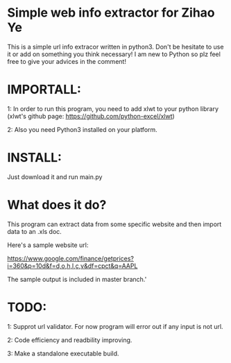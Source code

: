 Simple web info extractor for Zihao Ye
=========================
This is a simple url info extracor written in python3.
Don't be hesitate to use it or add on something you think necessary!
I am new to Python so plz feel free to give your advices in the comment!

IMPORTALL: 
==========
1: In order to run this program, you need to add xlwt to your python library
(xlwt's github page: https://github.com/python-excel/xlwt)

2: Also you need Python3 installed on your platform.

INSTALL:
========
Just download it and run main.py

What does it do?
================

This program can extract data from some specific website and then import data to an .xls doc.

Here's a sample website url:

https://www.google.com/finance/getprices?i=360&p=10d&f=d,o,h,l,c,v&df=cpct&q=AAPL

The sample output is included in master branch.'

TODO:
=====
1: Supprot url validator. For now program will error out if any input is not url.

2: Code efficiency and readbility improving.

3: Make a standalone executable build.
